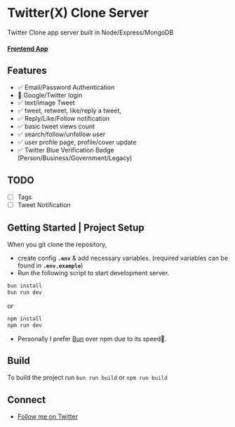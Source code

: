 # Twitter(X) Clone Server

Twitter Clone app server built in Node/Express/MongoDB

#### [Frontend App](https://github.com/itsbohara/twitter-clone)

## Features

- ✅ Email/Password Authentication
- 🚧 Google/Twitter login
- ✅ text/image Tweet
- ✅ tweet, retweet, like/reply a tweet,
- ✅ Reply/Like/Follow notification
- ✅ basic tweet views count
- ✅ search/follow/unfollow user
- ✅ user profile page, profile/cover update
- ✅ Twitter Blue Verification Badge (Person/Business/Government/Legacy)

## TODO

- [ ] Tags
- [ ] Tweet Notification

## Getting Started | Project Setup

When you git clone the repository,

- create config **`.env`** & add necessary variables. (required variables can be found in **`.env.example`**)
- Run the following script to start development server.

```bash
bun install
bun run dev
```

or

```bash
npm install
npm run dev
```

- Personally I prefer [Bun](https://github.com/oven-sh/bun) over npm due to its speed🚀.

## Build

To build the project run `bun run build` or `npm run build`

## Connect

- [Follow me on Twitter](https://twitter.com/@itsbohara)
